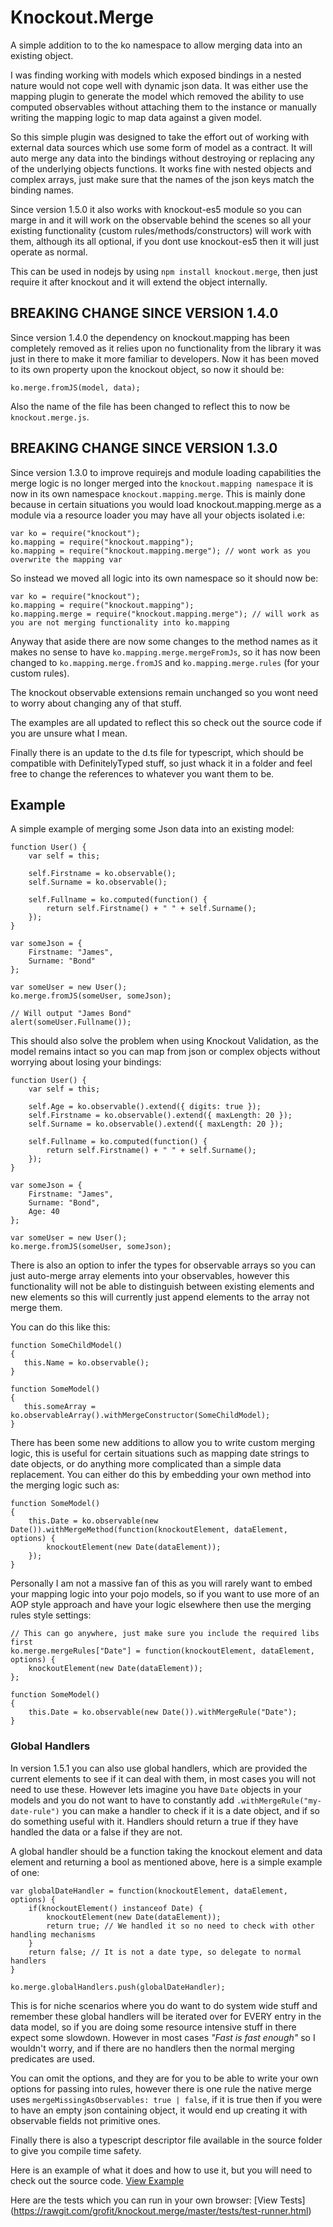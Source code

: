 # Knockout.Merge

A simple addition to to the ko namespace to allow merging data into an existing object.

I was finding working with models which exposed bindings in a nested nature would not cope well with 
dynamic json data. It was either use the mapping plugin to generate the model which removed the ability
to use computed observables without attaching them to the instance or manually writing the mapping logic
to map data against a given model.

So this simple plugin was designed to take the effort out of working with external data sources which use 
some form of model as a contract. It will auto merge any data into the bindings without destroying or replacing
any of the underlying objects functions. It works fine with nested objects and complex arrays, just make 
sure that the names of the json keys match the binding names.

Since version 1.5.0 it also works with knockout-es5 module so you can marge in and it will work on the observable
behind the scenes so all your existing functionality (custom rules/methods/constructors) will work with them,
although its all optional, if you dont use knockout-es5 then it will just operate as normal.

This can be used in nodejs by using `npm install knockout.merge`, then just require it after knockout
and it will extend the object internally.

## BREAKING CHANGE SINCE VERSION 1.4.0

Since version 1.4.0 the dependency on knockout.mapping has been completely removed as it relies upon no functionality
from the library it was just in there to make it more familiar to developers. Now it has been moved to its own property
upon the knockout object, so now it should be:

```
ko.merge.fromJS(model, data);
```

Also the name of the file has been changed to reflect this to now be `knockout.merge.js`.

## BREAKING CHANGE SINCE VERSION 1.3.0

Since version 1.3.0 to improve requirejs and module loading capabilities the merge logic is no longer merged into the
`knockout.mapping namespace` it is now in its own namespace `knockout.mapping.merge`. This is mainly done because
in certain situations you would load knockout.mapping.merge as a module via a resource loader you may have all your
objects isolated i.e:

```
var ko = require("knockout");
ko.mapping = require("knockout.mapping");
ko.mapping = require("knockout.mapping.merge"); // wont work as you overwrite the mapping var
```

So instead we moved all logic into its own namespace so it should now be:
```
var ko = require("knockout");
ko.mapping = require("knockout.mapping");
ko.mapping.merge = require("knockout.mapping.merge"); // will work as you are not merging functionality into ko.mapping
```

Anyway that aside there are now some changes to the method names as it makes no sense to have `ko.mapping.merge.mergeFromJs`, 
so it has now been changed to `ko.mapping.merge.fromJS` and `ko.mapping.merge.rules` (for your custom rules).

The knockout observable extensions remain unchanged so you wont need to worry about changing any of that stuff.

The examples are all updated to reflect this so check out the source code if you are unsure what I mean.

Finally there is an update to the d.ts file for typescript, which should be compatible with DefinitelyTyped stuff,
so just whack it in a folder and feel free to change the references to whatever you want them to be.

## Example

A simple example of merging some Json data into an existing model:
```
function User() {
    var self = this;
    
    self.Firstname = ko.observable();
    self.Surname = ko.observable();
    
    self.Fullname = ko.computed(function() {
        return self.Firstname() + " " + self.Surname();
    });
}

var someJson = {
	Firstname: "James",
	Surname: "Bond"
};

var someUser = new User();
ko.merge.fromJS(someUser, someJson);

// Will output "James Bond"
alert(someUser.Fullname());
```

This should also solve the problem when using Knockout Validation, as the model remains intact so you 
can map from json or complex objects without worrying about losing your bindings:

```
function User() {
    var self = this;
    
	self.Age = ko.observable().extend({ digits: true });
    self.Firstname = ko.observable().extend({ maxLength: 20 });
    self.Surname = ko.observable().extend({ maxLength: 20 });
    
    self.Fullname = ko.computed(function() {
        return self.Firstname() + " " + self.Surname();
    });
}

var someJson = {
	Firstname: "James",
	Surname: "Bond",
	Age: 40
};

var someUser = new User();
ko.merge.fromJS(someUser, someJson);

```

There is also an option to infer the types for observable arrays so you can just auto-merge array elements into 
your observables, however this functionality will not be able to distinguish between existing elements and new elements
so this will currently just append elements to the array not merge them.

You can do this like this:

```
function SomeChildModel()
{
   this.Name = ko.observable();
}

function SomeModel()
{
   this.someArray = ko.observableArray().withMergeConstructor(SomeChildModel);
}
```

There has been some new additions to allow you to write custom merging logic, this is useful for certain
situations such as mapping date strings to date objects, or do anything more complicated than a simple data replacement. 
You can either do this by embedding your own method into the merging logic such as:

```
function SomeModel()
{
	this.Date = ko.observable(new Date()).withMergeMethod(function(knockoutElement, dataElement, options) {
		knockoutElement(new Date(dataElement));
	});
}
```

Personally I am not a massive fan of this as you will rarely want to embed your mapping logic into your pojo models, so
if you want to use more of an AOP style approach and have your logic elsewhere then use the merging rules style settings:

```
// This can go anywhere, just make sure you include the required libs first 
ko.merge.mergeRules["Date"] = function(knockoutElement, dataElement, options) {
	knockoutElement(new Date(dataElement));
};

function SomeModel()
{
	this.Date = ko.observable(new Date()).withMergeRule("Date");
}
```

### Global Handlers

In version 1.5.1 you can also use global handlers, which are provided the current elements to see if it can deal with them,
in most cases you will not need to use these. However lets imagine you have `Date` objects in your models and you do not
want to have to constantly add `.withMergeRule("my-date-rule")` you can make a handler to check if it is a date object, and
if so do something useful with it. Handlers should return a true if they have handled the data or a false if they are not.

A global handler should be a function taking the knockout element and data element and returning a bool as mentioned above,
here is a simple example of one:

```
var globalDateHandler = function(knockoutElement, dataElement, options) {
    if(knockoutElement() instanceof Date) {
        knockoutElement(new Date(dataElement));
        return true; // We handled it so no need to check with other handling mechanisms
    }
    return false; // It is not a date type, so delegate to normal handlers
}

ko.merge.globalHandlers.push(globalDateHandler);
```

This is for niche scenarios where you do want to do system wide stuff and remember these global handlers will be iterated
over for EVERY entry in the data model, so if you are doing some resource intensive stuff in there expect some slowdown.
However in most cases *"Fast is fast enough"* so I wouldn't worry, and if there are no handlers then the normal merging
predicates are used.

You can omit the options, and they are for you to be able to write your own options for passing into rules, however
there is one rule the native merge uses `mergeMissingAsObservables: true | false`, if it is true then if you were to
have an empty json containing object, it would end up creating it with observable fields not primitive ones.

Finally there is also a typescript descriptor file available in the source folder to give you compile time safety.

Here is an example of what it does and how to use it, but you will need to check out the source code.
[View Example](https://rawgithub.com/grofit/knockout.merge/master/example.html)

Here are the tests which you can run in your own browser:
[View Tests] (https://rawgit.com/grofit/knockout.merge/master/tests/test-runner.html)
